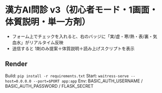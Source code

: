 # 漢方AI問診 v3（初心者モード・1画面・体質説明・単一方剤）
- フォーム上でチェックを入れると、右のバッジに「実/虚・寒/熱・表/裏・気血水」がリアルタイム反映
- 送信すると 1剤のみ提案＋体質説明＋読み上げスクリプトを表示

## Render
Build: `pip install -r requirements.txt`
Start: `waitress-serve --host=0.0.0.0 --port=$PORT app:app`
Env: BASIC_AUTH_USERNAME / BASIC_AUTH_PASSWORD / FLASK_SECRET
